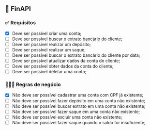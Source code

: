 ## 💸 FinAPI 

###  ✅ Requisitos

- [x] Deve ser possível criar uma conta;
- [ ] Deve ser possível buscar o extrato bancário do cliente;
- [ ] Deve ser possível realizar um depósito;
- [ ] Deve ser possível realizar um saque;
- [ ] Deve ser possível buscar o extrato bancário do cliente por data;
- [ ] Deve ser possível atualizar dados da conta do cliente;
- [ ] Deve ser possível obter dados da conta do cliente;
- [ ] Deve ser possível deletar uma conta;

### 👩🏽‍💼 Regras de negócio

- [x] Não deve ser possível cadastrar uma conta com CPF já existente;
- [ ] Não deve ser possível fazer depósito em uma conta não existente;
- [ ] Não deve ser possível buscar extrato em uma conta não existente;
- [ ] Não deve ser possível fazer saque em uma conta não existente;
- [ ] Não deve ser possível excluir uma conta não existente;
- [ ] Não deve ser possível fazer saque quando o saldo for insuficiente;
